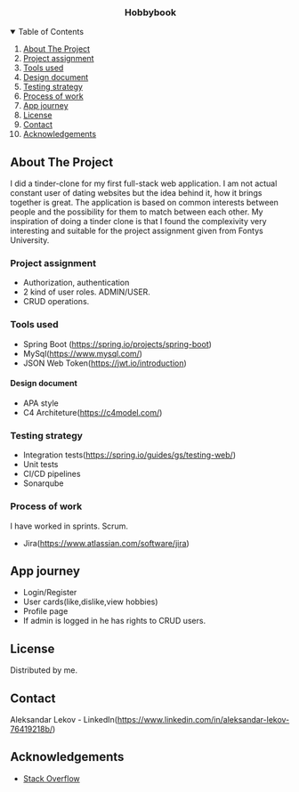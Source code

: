 

  <h3 align="center">Hobbybook</h3>

 <!-- TABLE OF CONTENTS -->
<details open="open">
  <summary>Table of Contents</summary>
  <ol>
    <li><a href="#about-the-project">About The Project</a> </li>
    <li><a href="#project-assignment">Project assignment</a></li>
    <li><a href="#tools-used">Tools used</a> </li>
    <li><a href="#design-document">Design document</a></li>
    <li><a href="#testing-strategy">Testing strategy</a></li>
    <li><a href="#process-of-work">Process of work</a></li>
    <li><a href="#app-journey">App journey</a></li>
    <li><a href="#license">License</a></li>
    <li><a href="#contact">Contact</a></li>
    <li><a href="#acknowledgements">Acknowledgements</a></li>
  </ol>
</details>

<!-- ABOUT THE PROJECT -->
## About The Project

I did a tinder-clone for my first full-stack web application. I am not actual constant user of dating websites but the idea behind it, how it brings together is great. The application is based on common interests between people and the possibility for them to match between each other.
My inspiration of doing a tinder clone is that I found the complexivity very interesting and suitable for the project assignment given from Fontys University. 

### Project assignment
* Authorization, authentication
* 2 kind of user roles. ADMIN/USER.
* CRUD operations.


### Tools used

* Spring Boot (https://spring.io/projects/spring-boot)
* MySql(https://www.mysql.com/)
* JSON Web Token(https://jwt.io/introduction)


#### Design document
* APA style
* C4 Architeture(https://c4model.com/)


### Testing strategy

* Integration tests(https://spring.io/guides/gs/testing-web/)
* Unit tests
* CI/CD pipelines
* Sonarqube

### Process of work
I have worked in sprints. Scrum.
* Jira(https://www.atlassian.com/software/jira)


<!-- USAGE EXAMPLES -->
## App journey

* Login/Register
* User cards(like,dislike,view hobbies)
* Profile page
* If admin is logged in he has rights to CRUD users.


<!-- LICENSE -->
## License

Distributed by me.


<!-- CONTACT -->
## Contact

Aleksandar Lekov - LinkedIn(https://www.linkedin.com/in/aleksandar-lekov-76419218b/) 


<!-- ACKNOWLEDGEMENTS -->
## Acknowledgements
* [Stack Overflow](https://stackoverflow.com/)



